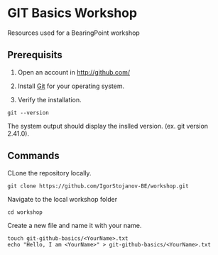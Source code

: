 # GIT Basics Workshop
Resources used for a BearingPoint workshop

## Prerequisits 

1. Open an account in http://github.com/

2. Install [Git](https://git-scm.com/book/en/v2/Getting-Started-Installing-Git) for your operating system.

3. Verify the installation.

```
git --version
```
The system output should display the inslled version. (ex. git version 2.41.0).

## Commands

CLone the repository locally. 
```
git clone https://github.com/IgorStojanov-BE/workshop.git
```

Navigate to the local workshop folder
```
cd workshop
```
Create a new file and name it with your name.

```
touch git-github-basics/<YourName>.txt
echo "Hello, I am <YourName>" > git-github-basics/<YourName>.txt

```



